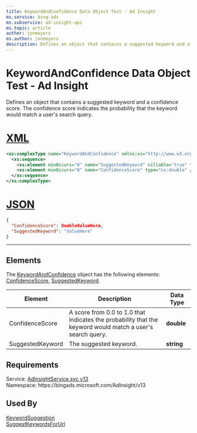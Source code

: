```yaml
---
title: KeywordAndConfidence Data Object Test - Ad Insight
ms.service: bing-ads
ms.subservice: ad-insight-api
ms.topic: article
author: jonmeyers
ms.author: jonmeyers
description: Defines an object that contains a suggested keyword and a confidence score.(test)
---
```

# KeywordAndConfidence Data Object Test - Ad Insight
Defines an object that contains a suggested keyword and a confidence score. The confidence score indicates the probability that the keyword would match a user's search query.

# [XML](#tab/xml)

```xml
<xs:complexType name="KeywordAndConfidence" xmlns:xs="http://www.w3.org/2001/XMLSchema">
  <xs:sequence>
    <xs:element minOccurs="0" name="SuggestedKeyword" nillable="true" type="xs:string" />
    <xs:element minOccurs="0" name="ConfidenceScore" type="xs:double" />
  </xs:sequence>
</xs:complexType>
```

# [JSON](#tab/json)

```json
{
  "ConfidenceScore": DoubleValueHere,
  "SuggestedKeyword": "ValueHere"
}
```

-----

## <a name="elements"></a>Elements

The [KeywordAndConfidence](keywordandconfidence.md) object has the following elements: [ConfidenceScore](#confidencescore), [SuggestedKeyword](#suggestedkeyword).

|Element|Description|Data Type|
|-----------|---------------|-------------|
|<a name="confidencescore"></a>ConfidenceScore|A score from 0.0 to 1.0 that indicates the probability that the keyword would match a user's search query.|**double**|
|<a name="suggestedkeyword"></a>SuggestedKeyword|The suggested keyword.|**string**|

## Requirements
Service: [AdInsightService.svc v13](https://adinsight.api.bingads.microsoft.com/Api/Advertiser/AdInsight/v13/AdInsightService.svc)  
Namespace: https\://bingads.microsoft.com/AdInsight/v13  

## Used By
[KeywordSuggestion](keywordsuggestion.md)  
[SuggestKeywordsForUrl](suggestkeywordsforurl.md)  
